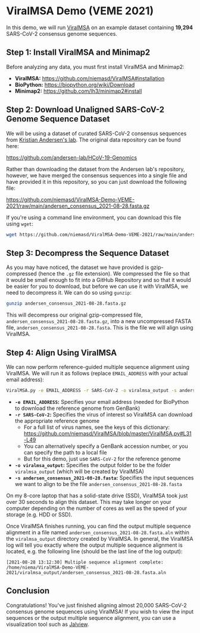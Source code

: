 # ViralMSA Demo (VEME 2021)
In this demo, we will run [ViralMSA](https://github.com/niemasd/ViralMSA) on an example dataset containing **19,294** SARS-CoV-2 consensus genome sequences.

## Step 1: Install ViralMSA and Minimap2
Before analyzing any data, you must first install ViralMSA and Minimap2:

* **ViralMSA:** https://github.com/niemasd/ViralMSA#installation
* **BioPython:** https://biopython.org/wiki/Download
* **Minimap2:** https://github.com/lh3/minimap2#install

## Step 2: Download Unaligned SARS-CoV-2 Genome Sequence Dataset
We will be using a dataset of curated SARS-CoV-2 consensus sequences from [Kristian Andersen's lab](https://andersen-lab.com/). The original data repository can be found here:

https://github.com/andersen-lab/HCoV-19-Genomics

Rather than downloading the dataset from the Andersen lab's repository, however, we have merged the consensus sequences into a single file and have provided it in this repository, so you can just download the following file:

https://github.com/niemasd/ViralMSA-Demo-VEME-2021/raw/main/andersen_consensus_2021-08-28.fasta.gz

If you're using a command line environment, you can download this file using `wget`:

```bash
wget https://github.com/niemasd/ViralMSA-Demo-VEME-2021/raw/main/andersen_consensus_2021-08-28.fasta.gz
```

## Step 3: Decompress the Sequence Dataset
As you may have noticed, the dataset we have provided is gzip-compressed (hence the `.gz` file extension). We compressed the file so that it would be small enough to fit into a GitHub Repository and so that it would be easier for you to download, but before we can use it with ViralMSA, we need to decompress it. We can do so using `gunzip`:

```bash
gunzip andersen_consensus_2021-08-28.fasta.gz
```

This will decompress our original gzip-compressed file, `andersen_consensus_2021-08-28.fasta.gz`, into a new uncompressed FASTA file, `andersen_consensus_2021-08-28.fasta`. This is the file we will align using ViralMSA.

## Step 4: Align Using ViralMSA
We can now perform reference-guided multiple sequence alignment using ViralMSA. We will run it as follows (replace `EMAIL_ADDRESS` with your actual email address):

```bash
ViralMSA.py -e EMAIL_ADDRESS -r SARS-CoV-2 -o viralmsa_output -s andersen_consensus_2021-08-28.fasta
```

* **`-e EMAIL_ADDRESS`:** Specifies your email address (needed for BioPython to download the reference genome from GenBank)
* **`-r SARS-CoV-2`:** Specifies the virus of interest so ViralMSA can download the appropriate reference genome
  * For a full list of virus names, see the keys of this dictionary: https://github.com/niemasd/ViralMSA/blob/master/ViralMSA.py#L31-L49
  * You can alternatively specify a GenBank accession number, or you can specify the path to a local file
  * But for this demo, just use `SARS-CoV-2` for the reference genome
* **`-o viralmsa_output`:** Specifies the output folder to be the folder `viralmsa_output` (which will be created by ViralMSA)
* **`-s andersen_consensus_2021-08-28.fasta`:** Specifies the input sequences we want to align to be the file `andersen_consensus_2021-08-28.fasta`

On my 8-core laptop that has a solid-state drive (SSD), ViralMSA took just over 30 seconds to align this dataset. This may take longer on your computer depending on the number of cores as well as the speed of your storage (e.g. HDD or SSD).

Once ViralMSA finishes running, you can find the output multiple sequence alignment in a file named `andersen_consensus_2021-08-28.fasta.aln` within the `viralmsa_output` directory created by ViralMSA. In general, the ViralMSA log will tell you exactly where the output multiple sequence alignment is located, e.g. the following line (should be the last line of the log output):

```
[2021-08-28 13:12:30] Multiple sequence alignment complete: /home/niema/ViralMSA-Demo-VEME-2021/viralmsa_output/andersen_consensus_2021-08-28.fasta.aln
```

## Conclusion
Congratulations! You've just finished aligning almost 20,000 SARS-CoV-2 consensus genome sequences using ViralMSA! If you wish to view the input sequences or the output multiple sequence alignment, you can use a visualization tool such as [Jalview](https://www.jalview.org/).

